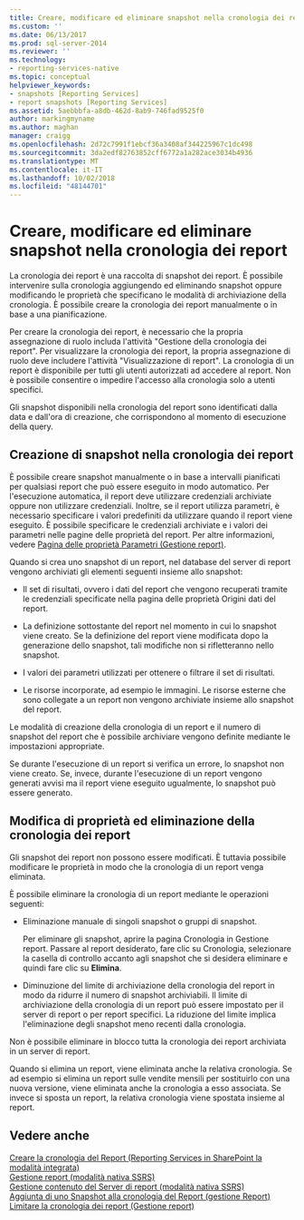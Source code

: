 ```yaml
---
title: Creare, modificare ed eliminare snapshot nella cronologia dei report | Microsoft Docs
ms.custom: ''
ms.date: 06/13/2017
ms.prod: sql-server-2014
ms.reviewer: ''
ms.technology:
- reporting-services-native
ms.topic: conceptual
helpviewer_keywords:
- snapshots [Reporting Services]
- report snapshots [Reporting Services]
ms.assetid: 5aebbbfa-a8db-462d-8ab9-746fad9525f0
author: markingmyname
ms.author: maghan
manager: craigg
ms.openlocfilehash: 2d72c7991f1ebcf36a3408af344225967c1dc498
ms.sourcegitcommit: 3da2edf82763852cff6772a1a282ace3034b4936
ms.translationtype: MT
ms.contentlocale: it-IT
ms.lasthandoff: 10/02/2018
ms.locfileid: "48144701"
---
```

# <a name="create-modify-and-delete-snapshots-in-report-history"></a>Creare, modificare ed eliminare snapshot nella cronologia dei report
  La cronologia dei report è una raccolta di snapshot dei report. È possibile intervenire sulla cronologia aggiungendo ed eliminando snapshot oppure modificando le proprietà che specificano le modalità di archiviazione della cronologia. È possibile creare la cronologia dei report manualmente o in base a una pianificazione.  
  
 Per creare la cronologia dei report, è necessario che la propria assegnazione di ruolo includa l'attività "Gestione della cronologia dei report". Per visualizzare la cronologia dei report, la propria assegnazione di ruolo deve includere l'attività "Visualizzazione di report". La cronologia di un report è disponibile per tutti gli utenti autorizzati ad accedere al report. Non è possibile consentire o impedire l'accesso alla cronologia solo a utenti specifici.  
  
 Gli snapshot disponibili nella cronologia del report sono identificati dalla data e dall'ora di creazione, che corrispondono al momento di esecuzione della query.  
  
## <a name="creating-snapshots-in-report-history"></a>Creazione di snapshot nella cronologia dei report  
 È possibile creare snapshot manualmente o in base a intervalli pianificati per qualsiasi report che può essere eseguito in modo automatico. Per l'esecuzione automatica, il report deve utilizzare credenziali archiviate oppure non utilizzare credenziali. Inoltre, se il report utilizza parametri, è necessario specificare i valori predefiniti da utilizzare quando il report viene eseguito. È possibile specificare le credenziali archiviate e i valori dei parametri nelle pagine delle proprietà del report. Per altre informazioni, vedere [Pagina delle proprietà Parametri &#40;Gestione report&#41;](../parameters-properties-page-report-manager.md).  
  
 Quando si crea uno snapshot di un report, nel database del server di report vengono archiviati gli elementi seguenti insieme allo snapshot:  
  
-   Il set di risultati, ovvero i dati del report che vengono recuperati tramite le credenziali specificate nella pagina delle proprietà Origini dati del report.  
  
-   La definizione sottostante del report nel momento in cui lo snapshot viene creato. Se la definizione del report viene modificata dopo la generazione dello snapshot, tali modifiche non si rifletteranno nello snapshot.  
  
-   I valori dei parametri utilizzati per ottenere o filtrare il set di risultati.  
  
-   Le risorse incorporate, ad esempio le immagini. Le risorse esterne che sono collegate a un report non vengono archiviate insieme allo snapshot del report.  
  
 Le modalità di creazione della cronologia di un report e il numero di snapshot del report che è possibile archiviare vengono definite mediante le impostazioni appropriate.  
  
 Se durante l'esecuzione di un report si verifica un errore, lo snapshot non viene creato. Se, invece, durante l'esecuzione di un report vengono generati avvisi ma il report viene eseguito ugualmente, lo snapshot può essere generato.  
  
## <a name="modifying-properties-and-deleting-report-history"></a>Modifica di proprietà ed eliminazione della cronologia dei report  
 Gli snapshot dei report non possono essere modificati. È tuttavia possibile modificare le proprietà in modo che la cronologia di un report venga eliminata.  
  
 È possibile eliminare la cronologia di un report mediante le operazioni seguenti:  
  
-   Eliminazione manuale di singoli snapshot o gruppi di snapshot.  
  
     Per eliminare gli snapshot, aprire la pagina Cronologia in Gestione report. Passare al report desiderato, fare clic su Cronologia, selezionare la casella di controllo accanto agli snapshot che si desidera eliminare e quindi fare clic su **Elimina**.  
  
-   Diminuzione del limite di archiviazione della cronologia del report in modo da ridurre il numero di snapshot archiviabili. Il limite di archiviazione della cronologia di un report può essere impostato per il server di report o per report specifici. La riduzione del limite implica l'eliminazione degli snapshot meno recenti dalla cronologia.  
  
 Non è possibile eliminare in blocco tutta la cronologia dei report archiviata in un server di report.  
  
 Quando si elimina un report, viene eliminata anche la relativa cronologia. Se ad esempio si elimina un report sulle vendite mensili per sostituirlo con una nuova versione, viene eliminata anche la cronologia a esso associata. Se invece si sposta un report, la relativa cronologia viene spostata insieme al report.  
  
## <a name="see-also"></a>Vedere anche  
 [Creare la cronologia del Report &#40;Reporting Services in SharePoint la modalità integrata&#41;](create-report-history-reporting-services-in-sharepoint-integrated-mode.md)   
 [Gestione report &#40;modalità nativa SSRS&#41;](../report-manager-ssrs-native-mode.md)   
 [Gestione contenuto del Server di report &#40;modalità nativa SSRS&#41;](report-server-content-management-ssrs-native-mode.md)   
 [Aggiunta di uno Snapshot alla cronologia del Report &#40;gestione Report&#41;](add-a-snapshot-to-report-history-report-manager.md)   
 [Limitare la cronologia dei report &#40;Gestione report&#41;](../reports/limit-report-history-report-manager.md)  
  
  
